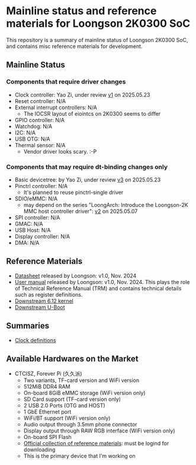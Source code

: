 # Mainline status and reference materials for Loongson 2K0300 SoC

This repository is a summary of mainline status of Loongson 2K0300 SoC, and
contains misc reference materials for development.

## Mainline Status

### Components that require driver changes

- Clock controller: Yao Zi, under review [v1](https://lore.kernel.org/all/20250523104552.32742-1-ziyao@disroot.org/)
  on 2025.05.23
- Reset controller: N/A
- External interrupt controllers: N/A
  - The IOCSR layout of eiointcs on 2K0300 seems to differ
- GPIO controller: N/A
- Watchdog: N/A
- I2C: N/A
- USB OTG: N/A
- Thermal sensor: N/A
  - Vendor driver looks scary. :-P

### Components that may require dt-binding changes only

- Basic devicetree: by Yao Zi, under review [v3](https://lore.kernel.org/all/20250523095408.25919-1-ziyao@disroot.org/)
  on 2025.05.23
- Pinctrl controller: N/A
  - It's planned to reuse pinctrl-single driver
- SDIO/eMMC: N/A
  - may depend on the series "LoongArch: Introduce the Loongson-2K MMC host controller driver":
    [v2](https://lore.kernel.org/loongarch/cover.1746581751.git.zhoubinbin@loongson.cn/) on 2025.05.07
- SPI controller: N/A
- GMAC: N/A
- USB Host: N/A
- Display controller: N/A
- DMA: N/A

## Reference Materials

- [Datasheet](https://loongson.cn/uploads/images/2024120211202744746.%E9%BE%99%E8%8A%AF2K0300%E5%A4%84%E7%90%86%E5%99%A8%E6%95%B0%E6%8D%AE%E6%89%8B%E5%86%8C_V1.0.pdf)
  released by Loongson: v1.0, Nov. 2024
- [User manual](https://loongson.cn/uploads/images/2023042109171499358.%E9%BE%99%E8%8A%AF2K0500%E5%A4%84%E7%90%86%E5%99%A8%E7%94%A8%E6%88%B7%E6%89%8B%E5%86%8C_v1.0.pdf)
  released by Loongson: v1.0, Nov. 2024. This plays the role of Technical
  Reference Manual (TRM) and contains technical details such as register
  definitions.
- [Downstream 6.12 kernel](https://gitee.com/open-loongarch/linux-6.12/)
- [Downstream U-Boot](https://gitee.com/open-loongarch/u-boot)

## Summaries

- [Clock definitions](/clk-summary.md)

## Available Hardwares on the Market

- CTCISZ, Forever Pi (久久派)
  - Two variants, TF-card version and WiFi version
  - 512MiB DDR4 RAM
  - On-board 8GiB eMMC storage (WiFi version only)
  - SD Card support (TF-card version only)
  - 2 USB 2.0 Ports (OTG and HOST)
  - 1 GbE Ethernet port
  - WiFi/BT support (WiFi version only)
  - Audio output through 3.5mm phone connector
  - Display output through RAW RGB interface (WiFi version only)
  - On-board SPI Flash
  - [Official collection of reference materials](https://bbs.ctcisz.com/forum.php?mod=viewthread&tid=2):
     must be logind for downloading
  - This is the primary device that I'm working on
